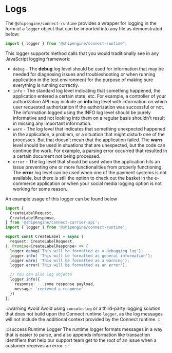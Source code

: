 # Logs


The `@shipengine/connect-runtime` provides a wrapper for logging in the form of a `logger` object that can be imported into any file as demonstrated below:


```TypeScript
import { logger } from '@shipengine/connect-runtime';
```

This logger supports method calls that you would traditionally see in any JavaScript logging framework:
- `debug` - The **debug** log level should be used for information that may be needed for diagnosing issues and troubleshooting or when running application in the test environment for the purpose of making sure everything is running correctly.
- `info` - The standard log level indicating that something happened, the application entered a certain state, etc. For example, a controller of your authorization API may include an **info** log level with information on which user requested authorization if the authorization was successful or not. The information logged using the INFO log level should be purely informative and not looking into them on a regular basis shouldn’t result in missing any important information.
- `warn` - The log level that indicates that something unexpected happened in the application, a problem, or a situation that might disturb one of the processes. But that doesn’t mean that the application failed. The **warn** level should be used in situations that are unexpected, but the code can continue the work. For example, a parsing error occurred that resulted in a certain document not being processed.
- `error` - The log level that should be used when the application hits an issue preventing one or more functionalities from properly functioning. The **error** log level can be used when one of the payment systems is not available, but there is still the option to check out the basket in the e-commerce application or when your social media logging option is not working for some reason.

An example usage of this logger can be found below
```TypeScript
import {
  CreateLabelRequest,
  CreateLabelResponse,
} from '@shipengine/connect-carrier-api';
import { logger } from '@shipengine/connect-runtime';

export const CreateLabel = async (
  request: CreateLabelRequest,
): Promise<CreateLabelResponse> => {
  logger.debug('This will be formatted as a debugging log');
  logger.info( 'This will be formatted as general information');
  logger.warn( 'This will be formatted as a warning');
  logger.error('This will be formatted as an error');

  // You can also log objects
  logger.info({
    response: ...some response payload,
    message: 'recieved a response'
  })
};
```


:::warning Avoid
Avoid using `console.log` or a third-party logging solution that does not build
upon the Connect runtime `logger`, as the log messages
will not include the additional context provided by the Connect runtime.
:::

:::success Runtime Logger
The runtime logger formats messages in a way that is easier to parse, and also
appends information like transaction identifiers that help our support
team get to the root of an issue when a customer receives an error.
:::
